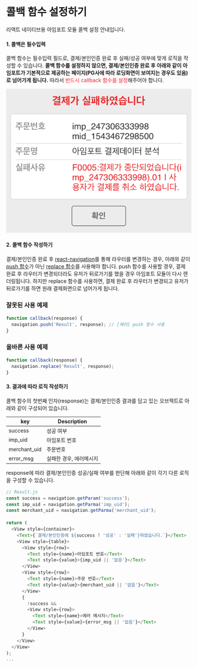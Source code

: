 
# 콜백 함수 설정하기
리액트 네이티브용 아임포트 모듈 콜백 설정 안내입니다.

#### 1. 콜백은 필수입력
콜백 함수는 필수입력 필드로, 결제/본인인증 완료 후 실패/성공 여부에 맞게 로직을 작성할 수 있습니다.
<b>콜백 함수를 설정하지 않으면, 결제/본인인증 완료 후 아래와 같이 아임포트가 기본적으로 제공하는 페이지(PG사에 따라 로딩화면이 보여지는 경우도 있음)로 넘어가게 됩니다.</b>
따라서 <span style="color: #f5222d">반드시 callback 함수를 설정</span>해주어야 합니다.

![](../src/img/iamport-default-page.png)


#### 2. 콜백 함수 작성하기
결제/본인인증 완료 후 [react-navigation](https://github.com/react-navigation/react-navigation)를 통해 라우터를 변경하는 경우, 아래와 같이 [push 함수](https://reactnavigation.org/docs/en/stack-actions.html#push)가 아닌 [replace 함수](https://reactnavigation.org/docs/en/stack-actions.html#replace)를 사용해야 합니다.
push 함수를 사용할 경우, 결제 완료 후 라우터가 변경되더라도 유저가 뒤로가기를 했을 경우 아임포트 모듈이 다시 렌더링됩니다. 하지만 replace 함수를 사용하면, 결제 완료 후 라우터가 변경되고 유저가 뒤로가기를 하면 원래 결제화면으로 넘어가게 됩니다.

### 잘못된 사용 예제
```javascript
function callback(response) {
  navigation.push('Result', response); // [에러] push 함수 사용
}
```

### 올바른 사용 예제
```javascript
function callback(response) {
  navigation.replace('Result', response);
}
```

#### 3. 결과에 따라 로직 작성하기
콜백 함수의 첫번째 인자(response)는 결제/본인인증 결과를 담고 있는 오브젝트로 아래와 같이 구성되어 있습니다.

| key           |  Description       | 
| ------------- | ------------------ | 
| success       | 성공 여부            |
| imp_uid       | 아임포트 번호         |
| merchant_uid  | 주문번호             |
| error_msg     | 실패한 경우, 에러메시지  |

response에 따라 결제/본인인증 성공/실패 여부를 판단해 아래와 같이 각기 다른 로직을 구성할 수 있습니다.

```javascript
// Result.js
const success = navigation.getParam('success');
const imp_uid = navigation.getParma('imp_uid');
const merchant_uid = navigation.getParma('merchant_uid');

return (
  <View style={container}>
    <Text>{`결제/본인인증에 ${success ? '성공' : '실패'}하였습니다.`}</Text>
    <View style={table}>
      <View style={row}>
        <Text style={name}>아임포트 번호</Text>
        <Text style={value}>{imp_uid || '없음'}</Text>
      </View>
      <View style={row}>
        <Text style={name}>주문 번호</Text>
        <Text style={value}>{merchant_uid || '없음'}</Text>
      </View>
      {
        !success && 
        <View style={row}>
          <Text style={name}>에러 메시지</Text>
          <Text style={value}>{error_msg || '없음'}</Text>
        </View>
      }
    </View>
  </View>
);
...
```